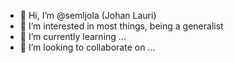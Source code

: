 - 👋 Hi, I’m @semljola (Johan Lauri)
- 👀 I’m interested in most things, being a generalist 
- 🌱 I’m currently learning ...
- 💞️ I’m looking to collaborate on ...

<!---
semljola/semljola is a ✨ special ✨ repository because its `README.md` (this file) appears on your GitHub profile.
You can click the Preview link to take a look at your changes.
--->

